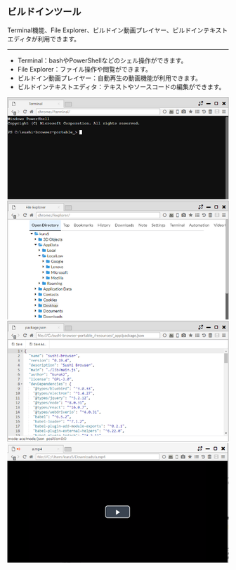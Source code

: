 ## ビルドインツール

Terminal機能、File Explorer、ビルドイン動画プレイヤー、ビルドインテキストエディタが利用できます。

*********

- Terminal：bashやPowerShellなどのシェル操作ができます。
- File Explorer：ファイル操作や閲覧ができます。
- ビルドイン動画プレイヤー：自動再生の動画機能が利用できます。
- ビルドインテキストエディタ：テキストやソースコードの編集ができます。

![terminal](img/terminal.png)
![file-explorer](img/file-explorer.png)
![text-editor](img/text-editor.png)
![video-player](img/video-player.png)
